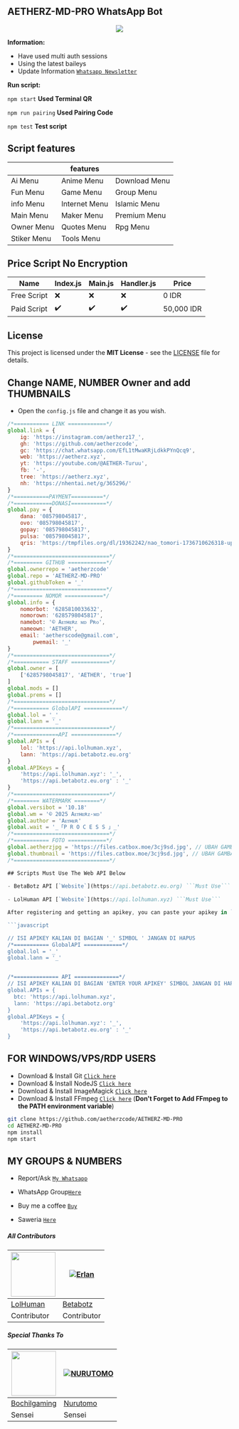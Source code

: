 ## AETHERZ-MD-PRO WhatsApp Bot

<div id="header" align="center">
  <img src="https://files.catbox.moe/3cj9sd.jpg"/>
</div>

**Information:**
- Have used multi auth sessions 
- Using the latest baileys
- Update Information [`Whatsapp Newsletter`](https://whatsapp.com/channel/0029Vawy95bKwqSKVROTsi47)

**Run script:**

```npm start``` **Used Terminal QR**

```npm run pairing``` **Used Pairing Code**

```npm test``` **Test script**

## Script features

|| features ||
|----------|----------|----------|
| Ai Menu | Anime Menu | Download Menu |
| Fun Menu | Game Menu | Group Menu |
| info Menu | Internet Menu | Islamic Menu |
| Main Menu | Maker Menu | Premium Menu |
| Owner Menu | Quotes Menu | Rpg Menu |
| Stiker Menu | Tools Menu |

## Price Script No Encryption 

| Name         | Index.js | Main.js | Handler.js | Price         |
|--------------|----------|---------|------------|---------------|
| Free Script  | ❌       | ❌      | ❌         | 0 IDR         |
| Paid Script  | ✔️       | ✔️      | ✔️         | 50,000 IDR    |

## License

This project is licensed under the **MIT License** - see the [LICENSE](LICENSE) file for details.

## Change NAME, NUMBER Owner and add THUMBNAILS

- Open the ```config.js``` file and change it as you wish.

```javascript
/*=========== LINK ============*/
global.link = {
	ig: 'https://instagram.com/aetherz17_',
	gh: 'https://github.com/aetherzcode',
	gc: 'https://chat.whatsapp.com/EfL1tMwaKRjLdkkPYnQcq9',
	web: 'https://aetherz.xyz',
	yt: 'https://youtube.com/@AETHER-Turuu',
	fb: '-',
    tree: 'https://aetherz.xyz',
	nh: 'https://nhentai.net/g/365296/'	
}
/*===========PAYMENT==========*/
/*============DONASI===========*/
global.pay = {
	dana: '085798045817',
	ovo: '085798045817',
	gopay: '085798045817',
	pulsa: '085798045817',
	qris: 'https://tmpfiles.org/dl/19362242/nao_tomori-1736710626318-upload.jpg'
}
/*==============================*/
/*========= GITHUB ============*/
global.ownerrepo = 'aetherzcode'
global.repo = 'AETHERZ-MD-PRO'
global.githubToken = '_'
/*=============================*/
/*========= NOMOR ============*/
global.info = {
	nomorbot: '6285810033632',
	nomorown: '6285798045817',
	namebot: '© Aᴇᴛʜᴇʀᴢ ᴍᴅ Pʀᴏ',
	nameown: 'AETHER',
	email: 'aetherscode@gmail.com',
        pwemail: '_'
}
/*==============================*/
/*=========== STAFF ============*/
global.owner = [
    ['6285798045817', 'AETHER', 'true']
]
global.mods = [] 
global.prems = [] 
/*==============================*/
/*=========== GlobalAPI ============*/
global.lol = '_'
global.lann = '_'
/*==============================*/
/*==============API ==============*/
global.APIs = {
    lol: 'https://api.lolhuman.xyz',
    lann: 'https://api.betabotz.eu.org'
}
global.APIKeys = {
    'https://api.lolhuman.xyz': '_',
    'https://api.betabotz.eu.org' : '_'
}
/*==============================*/
/*======== WATERMARK ========*/
global.versibot = '10.18'
global.wm = '© 2025 Aᴇᴛʜᴇʀᴢ-ᴍᴅ' 
global.author = 'Aᴇᴛʜᴇʀ'
global.wait = '_「P R O C E S S 」_'
/*==============================*/
/*=========== FOTO ============*/
global.aetherzjpg = 'https://files.catbox.moe/3cj9sd.jpg', // UBAH GAMBAR LU   
global.thumbnail = 'https://files.catbox.moe/3cj9sd.jpg', // UBAH GAMBAR LU   
/*==============================*/

## Scripts Must Use The Web API Below
  
- BetaBotz API [`Website`](https://api.betabotz.eu.org) ```Must Use```
  
- LolHuman API [`Website`](https://api.lolhuman.xyz) ```Must Use```

After registering and getting an apikey, you can paste your apikey in ```config.js```

```javascript

// ISI APIKEY KALIAN DI BAGIAN '_' SIMBOL ' JANGAN DI HAPUS
/*=========== GlobalAPI ============*/
global.lol = '_'
global.lann = '_'


/*============== API ==============*/
// ISI APIKEY KALIAN DI BAGIAN 'ENTER YOUR APIKEY' SIMBOL JANGAN DI HAPUS
global.APIs = {
  btc: 'https://api.lolhuman.xyz',
  lann: 'https://api.betabotz.org'
} 
global.APIKeys = {
    'https://api.lolhuman.xyz': '_',
    'https://api.betabotz.eu.org' : '_'
}
```


## FOR WINDOWS/VPS/RDP USERS

* Download & Install Git [`Click here`](https://git-scm.com/downloads)
* Download & Install NodeJS [`Click here`](https://nodejs.org/en/download)
* Download & Install ImageMagick [`Click here`](https://imagemagick.org/script/download.php)
* Download & Install FFmpeg [`Click here`](https://ffmpeg.org/download.html) (**Don't Forget to Add FFmpeg to the PATH environment variable**)

```bash
git clone https://github.com/aetherzcode/AETHERZ-MD-PRO
cd AETHERZ-MD-PRO
npm install
npm start
```


## MY GROUPS & NUMBERS

- Report/Ask [`My Whatsapp`](https://wa.me/6285798045817)

- WhatsApp Group[`Here`](https://chat.whatsapp.com/EfL1tMwaKRjLdkkPYnQcq9)

- Buy me a coffee [`Buy`](https://files.catbox.moe/lyt37y.jpg)

- Saweria [`Here`](https://saweria.co/aetherscode)


##### All Contributors
<a href="https://github.com/LoL-Human"><img src="https://github.com/LoL-Human.png?size=100" width="100" height="100"></a> | [![Erlan](https://github.com/ERLANRAHMAT.png?size=100)](https://github.com/ERLANRAHMAT) 
---|---
[LolHuman](https://github.com/LoL-Human)  | [Betabotz](https://github.com/ERLANRAHMAT)
Contributor | Contributor |

##### Special Thanks To
<!--[![Nurutomo](https://github.com/Nurutomo.png?size=100)](https://github.com/Nurutomo)
[![BochilGaming](https://github.com/BochilGaming.png?size=100)](https://github.com/BochilGaming)
[![adiwajshing/Baileys](https://github.com/adiwajshing.png?size=100)](https://github.com/adiwajshing)-->
<a href="https://github.com/BochilGaming"><img src="https://github.com/BochilGaming.png?size=100" width="100" height="100"></a> | [![NURUTOMO](https://github.com/Nurutomo.png?size=100)](https://github.com/Nurutomo) 
---|---
[Bochilgaming](https://github.com/BochilGaming)  | [Nurutomo](https://github.com/Nurutomo)
Sensei | Sensei |
